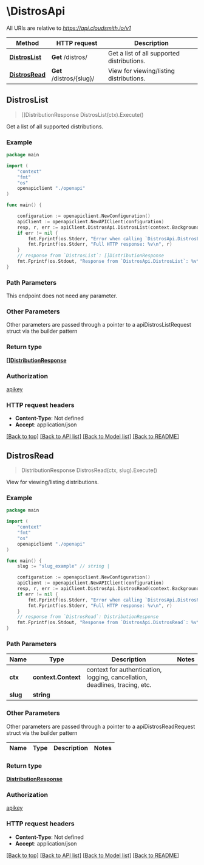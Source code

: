 # \DistrosApi

All URIs are relative to *https://api.cloudsmith.io/v1*

Method | HTTP request | Description
------------- | ------------- | -------------
[**DistrosList**](DistrosApi.md#DistrosList) | **Get** /distros/ | Get a list of all supported distributions.
[**DistrosRead**](DistrosApi.md#DistrosRead) | **Get** /distros/{slug}/ | View for viewing/listing distributions.



## DistrosList

> []DistributionResponse DistrosList(ctx).Execute()

Get a list of all supported distributions.



### Example

```go
package main

import (
    "context"
    "fmt"
    "os"
    openapiclient "./openapi"
)

func main() {

    configuration := openapiclient.NewConfiguration()
    apiClient := openapiclient.NewAPIClient(configuration)
    resp, r, err := apiClient.DistrosApi.DistrosList(context.Background()).Execute()
    if err != nil {
        fmt.Fprintf(os.Stderr, "Error when calling `DistrosApi.DistrosList``: %v\n", err)
        fmt.Fprintf(os.Stderr, "Full HTTP response: %v\n", r)
    }
    // response from `DistrosList`: []DistributionResponse
    fmt.Fprintf(os.Stdout, "Response from `DistrosApi.DistrosList`: %v\n", resp)
}
```

### Path Parameters

This endpoint does not need any parameter.

### Other Parameters

Other parameters are passed through a pointer to a apiDistrosListRequest struct via the builder pattern


### Return type

[**[]DistributionResponse**](DistributionResponse.md)

### Authorization

[apikey](../README.md#apikey)

### HTTP request headers

- **Content-Type**: Not defined
- **Accept**: application/json

[[Back to top]](#) [[Back to API list]](../README.md#documentation-for-api-endpoints)
[[Back to Model list]](../README.md#documentation-for-models)
[[Back to README]](../README.md)


## DistrosRead

> DistributionResponse DistrosRead(ctx, slug).Execute()

View for viewing/listing distributions.



### Example

```go
package main

import (
    "context"
    "fmt"
    "os"
    openapiclient "./openapi"
)

func main() {
    slug := "slug_example" // string | 

    configuration := openapiclient.NewConfiguration()
    apiClient := openapiclient.NewAPIClient(configuration)
    resp, r, err := apiClient.DistrosApi.DistrosRead(context.Background(), slug).Execute()
    if err != nil {
        fmt.Fprintf(os.Stderr, "Error when calling `DistrosApi.DistrosRead``: %v\n", err)
        fmt.Fprintf(os.Stderr, "Full HTTP response: %v\n", r)
    }
    // response from `DistrosRead`: DistributionResponse
    fmt.Fprintf(os.Stdout, "Response from `DistrosApi.DistrosRead`: %v\n", resp)
}
```

### Path Parameters


Name | Type | Description  | Notes
------------- | ------------- | ------------- | -------------
**ctx** | **context.Context** | context for authentication, logging, cancellation, deadlines, tracing, etc.
**slug** | **string** |  | 

### Other Parameters

Other parameters are passed through a pointer to a apiDistrosReadRequest struct via the builder pattern


Name | Type | Description  | Notes
------------- | ------------- | ------------- | -------------


### Return type

[**DistributionResponse**](DistributionResponse.md)

### Authorization

[apikey](../README.md#apikey)

### HTTP request headers

- **Content-Type**: Not defined
- **Accept**: application/json

[[Back to top]](#) [[Back to API list]](../README.md#documentation-for-api-endpoints)
[[Back to Model list]](../README.md#documentation-for-models)
[[Back to README]](../README.md)

